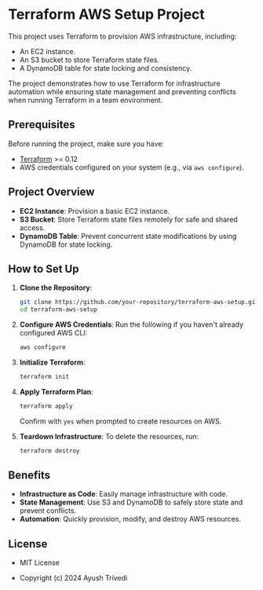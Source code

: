 # Terraform AWS Setup Project

This project uses Terraform to provision AWS infrastructure, including:

- An EC2 instance.
- An S3 bucket to store Terraform state files.
- A DynamoDB table for state locking and consistency.

The project demonstrates how to use Terraform for infrastructure automation while ensuring state management and preventing conflicts when running Terraform in a team environment.

## Prerequisites

Before running the project, make sure you have:

- [Terraform](https://www.terraform.io/downloads) >= 0.12
- AWS credentials configured on your system (e.g., via `aws configure`).

## Project Overview

- **EC2 Instance**: Provision a basic EC2 instance.
- **S3 Bucket**: Store Terraform state files remotely for safe and shared access.
- **DynamoDB Table**: Prevent concurrent state modifications by using DynamoDB for state locking.

## How to Set Up

1. **Clone the Repository**:
    ```bash
    git clone https://github.com/your-repository/terraform-aws-setup.git
    cd terraform-aws-setup
    ```

2. **Configure AWS Credentials**: Run the following if you haven't already configured AWS CLI:
    ```bash
    aws configure
    ```

3. **Initialize Terraform**:
    ```bash
    terraform init
    ```

4. **Apply Terraform Plan**:
    ```bash
    terraform apply
    ```

   Confirm with `yes` when prompted to create resources on AWS.

5. **Teardown Infrastructure**: To delete the resources, run:
    ```bash
    terraform destroy
    ```
  
## Benefits

- **Infrastructure as Code**: Easily manage infrastructure with code.
- **State Management**: Use S3 and DynamoDB to safely store state and prevent conflicts.
- **Automation**: Quickly provision, modify, and destroy AWS resources.

## License

- MIT License

- Copyright (c) 2024 Ayush Trivedi
